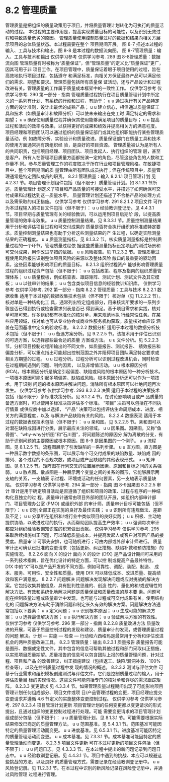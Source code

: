 # 8.2 管理质量
管理质量是把组织的质量政策用于项目，并将质量管理计划转化为可执行的质量活动的过程。
本过程的主要作用是，提高实现质量目标的可能性，以及识别无效过程和导致质量低劣的原因。
管理质量使用控制质量过程的数据和结果向相关方展示项目的总体质量状态。本过程需要在整个
项目期间开展。
图 8-7 描述本过程的输入、工具与技术和输出。图 8-8 是本过程的数据流向图。
图 8-7管理质量：输入、工具与技术和输出
仅供学习参考 仅供学习参考.
289
图 8-8管理质量：数据流向图
管理质量有时被称为“质量保证”，但“管理质量”的定义比“质量保证”更广，因其可用于非
项目工作。在项目管理中，质量保证着眼于项目使用的过程，旨在高效地执行项目过程，包括遵守
和满足标准，向相关方保证最终产品可以满足他们的需求、期望和要求。管理质量包括所有质量保
证活动，还与产品设计和过程改进有关。管理质量的工作属于质量成本框架中的一致性工作。
仅供学习参考 仅供学习参考.
290  第一部分 - 指南
管理质量过程执行在项目质量管理计划中所定义的一系列有计划、有系统的行动和过程，有助于：
u u 通过执行有关产品特定方面的设计准则，设计出最优的成熟产品；
u u 建立信心，相信通过质量保证工具和技术（如质量审计和故障分析）可以使未来输出在完工时
满足特定的需求和期望；
u u 确保使用质量过程并确保其使用能够满足项目的质量目标；
u u 提高过程和活动的效率与效果，以获得更好的成果和绩效并提高相关方的满意程度。
项目经理和项目团队可以通过组织的质量保证部门或其他组织职能执行某些管理质量活动，例
如故障分析、实验设计和质量改进。质量保证部门在质量工具和技术的使用方面通常拥有跨组织经
验，是良好的项目资源。
管理质量被认为是所有人的共同职责，包括项目经理、项目团队、项目发起人、执行组织的管理
层，甚至是客户。所有人在管理项目质量方面都扮演一定的角色，尽管这些角色的人数和工作量不
同。参与质量管理工作的程度取决于所在行业和项目管理风格。在敏捷项目中，整个项目期间的质
量管理由所有团队成员执行；但在传统项目中，质量管理通常是特定团队成员的职责。
8.2.1 管理质量：输入
8.2.1.1 项目管理计划
见 4.2.3.1 节。项目管理计划组件包括（但不限于）质量管理计划。如 8.1.3.1 节所述，质量管理计
划定义了项目和产品质量的可接受水平，并描述了如何确保可交付成果和过程达到这一质量水平。
质量管理计划还描述了不合格产品的处理方式以及需采取的纠正措施。
仅供学习参考 仅供学习参考.
291
8.2.1.2 项目文件
可作为本过程输入的项目文件包括（但不限于）：
u u 经验教训登记册。见 4.4.3.1 节。项目早期与质量管理有关的经验教训，可以运用到项目后期阶
段，以提高质量管理的效率与效果。
u u 质量控制测量结果。见 8.3.3.1 节。质量控制测量结果用于分析和评估项目过程和可交付成果的
质量是否符合执行组织的标准或特定要求。质量控制测量结果也有助于分析这些测量结果的产
生过程，以确定实际测量结果的正确程度。
u u 质量测量指标。见 8.1.3.2 节。核实质量测量指标是控制质量过程的一个环节。管理质量过程依
据这些质量测量指标设定项目的测试场景和可交付成果，用作改进举措的依据。
u u 风险报告。见 11.2.3.2 节。管理质量过程使用风险报告识别整体项目风险的来源以及整体风险
敞口的最重要的驱动因素，这些因素能够影响项目的质量目标。
8.2.1.3 组织过程资产
能够影响管理质量过程的组织过程资产包括（但不限于）：
u u 包括政策、程序及指南的组织质量管理体系；
u u 质量模板，例如核查表、跟踪矩阵、测试计划、测试文件及其它模板；
u u 以往审计的结果；
u u 包含类似项目信息的经验教训知识库。
仅供学习参考 仅供学习参考.
292  第一部分 - 指南
8.2.2 管理质量：工具与技术
8.2.2.1 数据收集
适用于本过程的数据收集技术包括（但不限于）核对单（见 11.2.2.2 节）。核对单是一种结构化工
具，通常列出特定组成部分，用来核实所要求的一系列步骤是否已得到执行或检查需求列表是否已
得到满足。基于项目需求和实践，核对单可简可繁。许多组织都有标准化的核对单，用来规范地执
行经常性任务。在某些应用领域，核对单也可从专业协会或商业性服务机构获取。质量核对单应该
涵盖在范围基准中定义的验收标准。
8.2.2.2 数据分析
适用于本过程的数据分析技术包括（但不限于）：
u u 备选方案分析。见 9.2.2.5 节。该技术用于评估已识别的可选方案，以选择那些最合适的质量
方案或方法。
u u 文件分析。见 5.2.2.3 节。分析项目控制过程所输出的不同文件，如质量报告、测试报告、
绩效报告和偏差分析，可以重点指出可能超出控制范围之外并阻碍项目团队满足特定要求或
相关方期望的过程。
u u 过程分析。过程分析可以识别过程改进机会，同时检查在过程期间遇到的问题、制约因素，
以及非增值活动。
u u 根本原因分析 (RCA)。根本原因分析是确定引起偏差、缺陷或风险的根本原因的一种分析技术。
一项根本原因可能引起多项偏差、缺陷或风险。根本原因分析还可以作为一项技术，用于识别
问题的根本原因并解决问题。消除所有根本原因可以杜绝问题再次发生。
仅供学习参考 仅供学习参考.
293
8.2.2.3 决策
适用于本过程的决策技术包括（但不限于）多标准决策分析。见 8.1.2.4 节。在讨论影响项目或产
品质量的备选方案时，可以使用多标准决策评估多个标准。 “项目” 决策可以包括在不同执行情景
或供应商中加以选择， “产品” 决策可以包括评估生命周期成本、进度、相关方的满意程度，以及
与解决产品缺陷有关的风险。
8.2.2.4 数据表现
适用于本过程的数据表现技术包括（但不限于）：
u u 亲和图。见 5.2.2.5 节。亲和图可以对潜在缺陷成因进行分类，展示最应关注的领域。
u u 因果图。因果图，又称“鱼骨图”、“why-why分析图”和“石川图”，将问题陈述的原因分
解为离散的分支，有助于识别问题的主要原因或根本原因。图 8-9 是因果图的一个例子。
u u 流程图。见 8.1.2.5 节。流程图展示了引发缺陷的一系列步骤。
u u 直方图。直方图是一种展示数字数据的条形图，可以展示每个可交付成果的缺陷数量、缺陷成
因的排列、各个过程的不合规次数，或项目或产品缺陷的其他表现形式。
u u 矩阵图。见 8.1.2.5 节。矩阵图在行列交叉的位置展示因素、原因和目标之间的关系强弱。
u u 散点图。散点图是一种展示两个变量之间的关系的图形，它能够展示两支轴的关系，一支轴表
示过程、环境或活动的任何要素，另一支轴表示质量缺陷。
仅供学习参考 仅供学习参考.
294  第一部分 - 指南
图 8-9因果图
8.2.2.5 审计
审计是用于确定项目活动是否遵循了组织和项目的政策、过程与程序的一种结构化且独立的过
程。质量审计通常由项目外部的团队开展，如组织内部审计部门、项目管理办公室 (PMO) 或组织外部
的审计师。质量审计目标可能包括（但不限于）：
u u 识别全部正在实施的良好及最佳实践；
u u 识别所有违规做法、差距及不足；
u u 分享所在组织和/或行业中类似项目的良好实践；
u u 积极、主动地提供协助，以改进过程的执行，从而帮助团队提高生产效率；
u u 强调每次审计都应对组织经验教训知识库的积累做出贡献。
仅供学习参考 仅供学习参考.
295
采取后续措施纠正问题，可以降低质量成本，并提高发起人或客户对项目产品的接受度。质量审
计可事先安排，也可随机进行；可由内部或外部审计师进行。
质量审计还可确认已批准的变更请求（包括更新、纠正措施、缺陷补救和预防措施）的实施情况。
8.2.2.6 面向 X 的设计
面向 X 的设计 (DfX) 是产品设计期间可采用的一系列技术指南，旨在优化设计的特定方面，可以控
制或提高产品最终特性。DfX 中的“X”可以是产品开发的不同方面，例如可靠性、调配、装配、制造、
成本、服务、可用性、安全性和质量。使用 DfX 可以降低成本、改进质量、提高绩效和客户满意度。
8.2.2.7 问题解决
问题解决发现解决问题或应对挑战的解决方案。它包括收集其他信息、具有批判性思维的、创造
性的、量化的和/或逻辑性的解决方法。有效和系统化地解决问题是质量保证和质量改进的基本要
素。问题可能在控制质量过程或质量审计中发现，也可能与过程或可交付成果有关。使用结构化的
问题解决方法有助于消除问题和制定长久有效的解决方案。问题解决方法通常包括以下要素：
u u 定义问题；
u u 识别根本原因；
u u 生成可能的解决方案；
u u 选择最佳解决方案；
u u 执行解决方案；
u u 验证解决方案的有效性。
仅供学习参考 仅供学习参考.
296  第一部分 - 指南
8.2.2.8 质量改进方法
质量改进的开展，可基于质量控制过程的发现和建议、质量审计的发现，或管理质量过程的问题
解决。计划 — 实施 — 检查 — 行动和六西格玛是最常用于分析和评估改进机会的两种质量改进工具。
8.2.3 管理质量：输出
8.2.3.1 质量报告
质量报告可能是图形、数据或定性文件，其中包含的信息可帮助其他过程和部门采取纠正措施，
以实现项目质量期望。质量报告的信息可以包含团队上报的质量管理问题，针对过程、项目和产品
的改善建议，纠正措施建议（包括返工、缺陷/漏洞补救、100% 检查等），以及在控制质量过程中发
现的情况的概述。
8.2.3.2 测试与评估文件
可基于行业需求和组织模板创建测试与评估文件。它们是控制质量过程的输入，用于评估质量目
标的实现情况。这些文件可能包括专门的核对单和详尽的需求跟踪矩阵。
8.2.3.3 变更请求
见 4.3.3.4 节。如果管理质量过程期间出现了可能影响项目管理计划任何组成部分、项目文件或项
目/产品管理过程的变更，项目经理应提交变更请求并遵循 4.6 节定义的实施整体变更控制过程。
仅供学习参考 仅供学习参考.
297
8.2.3.4 项目管理计划更新
项目管理计划的任何变更都以变更请求的形式提出，且通过组织的变更控制过程进行处理。可能
需要变更请求的项目管理计划组成部分包括（但不限于）：
u u 质量管理计划。见 8.1.3.1 节。可能需要根据实际结果修改已商定的质量管理方法。
u u 范围基准。见 5.4.3.1 节。范围基准可能因特定的质量管理活动而变更。
u u 进度基准。见 6.5.3.1 节。进度基准可能因特定的质量管理活动而变更。
u u 成本基准。见 7.3.3.1 节。成本基准可能因特定的质量管理活动而变更。
8.2.3.5 项目文件更新
可在本过程更新的项目文件包括（但不限于）：
u u 问题日志。见 4.3.3.3 节。在本过程中提出的新问题记录到问题日志中。
u u 经验教训登记册。见 4.4.3.1 节。项目中遇到的挑战、本应可以规避这些挑战的方法，以及良好
的质量管理方式，需要记录在经验教训登记册中。
u u 风险登记册。见 11.2.3.1 节。在本过程中识别的新风险记录在风险登记册中，并通过风险管理
过程进行管理。